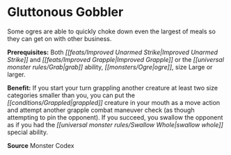 ﻿---
cssclass: [feats]

---
# Gluttonous Gobbler

Some ogres are able to quickly choke down even the largest of meals so they can get on with other business.

**Prerequisites:** Both _[[feats/Improved Unarmed Strike|Improved Unarmed Strike]]_ and _[[feats/Improved Grapple|Improved Grapple]]_ or the _[[universal monster rules/Grab|grab]]_ ability, _[[monsters/Ogre|ogre]]_, size Large or larger.

**Benefit:** If you start your turn grappling another creature at least two size categories smaller than you, you can put the _[[conditions/Grappled|grappled]]_ creature in your mouth as a move action and attempt another grapple combat maneuver check (as though attempting to pin the opponent). If you succeed, you swallow the opponent as if you had the _[[universal monster rules/Swallow Whole|swallow whole]]_ special ability.

**Source** Monster Codex